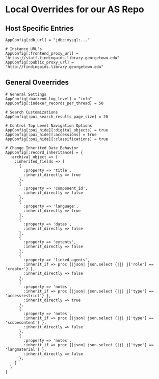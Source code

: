 # Local Overrides for our AS Repo

## Host Specific Entries

    AppConfig[:db_url] = "jdbc:mysql:..."
    
    # Instance URL's
    AppConfig[:frontend_proxy_url] = "https://staff.findingaids.library.georgetown.edu"
    AppConfig[:public_proxy_url] = "http://findingaids.library.georgetown.edu"
    
## General Oveerrides

    # General Settings
    AppConfig[:backend_log_level] = "info"
    AppConfig[:indexer_records_per_thread] = 50
    
    # Search Customizations
    AppConfig[:pui_search_results_page_size] = 20
    
    # Control Top Level Navigation Options
    AppConfig[:pui_hide][:digital_objects] = true
    AppConfig[:pui_hide][:accessions] = true
    AppConfig[:pui_hide][:classifications] = true
    
    # Change Inherited Date Behavior
    AppConfig[:record_inheritance] = {
      :archival_object => {
        :inherited_fields => [
          {
            :property => 'title',
            :inherit_directly => true
          },
          {
            :property => 'component_id',
            :inherit_directly => false
          },
          {
            :property => 'language',
            :inherit_directly => true
          },
          {
            :property => 'dates',
            :inherit_directly => false
          },
          {
            :property => 'extents',
            :inherit_directly => false
          },
          {
            :property => 'linked_agents',
            :inherit_if => proc {|json| json.select {|j| j['role'] == 'creator'} },
            :inherit_directly => false
          },
          {
            :property => 'notes',
            :inherit_if => proc {|json| json.select {|j| j['type'] == 'accessrestrict'} },
            :inherit_directly => true
          },
          {
            :property => 'notes',
            :inherit_if => proc {|json| json.select {|j| j['type'] == 'scopecontent'} },
            :inherit_directly => false
          },
          {
            :property => 'notes',
            :inherit_if => proc {|json| json.select {|j| j['type'] == 'langmaterial'} },
            :inherit_directly => false
          },
        ]
      }
    }
    